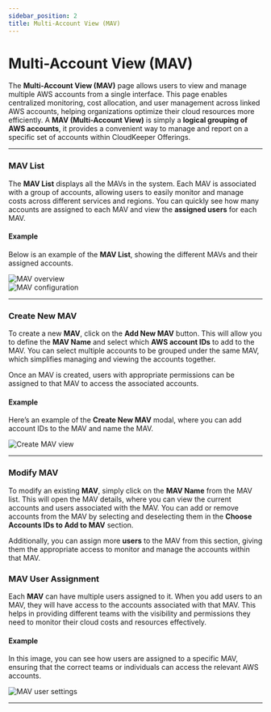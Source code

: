 ```yaml
---
sidebar_position: 2
title: Multi-Account View (MAV)
---
```


# Multi-Account View (MAV)

The **Multi-Account View (MAV)** page allows users to view and manage multiple AWS accounts from a single interface. This page enables centralized monitoring, cost allocation, and user management across linked AWS accounts, helping organizations optimize their cloud resources more efficiently. A **MAV (Multi-Account View)** is simply a **logical grouping of AWS accounts**, it provides a convenient way to manage and report on a specific set of accounts within CloudKeeper Offerings.

---

### MAV List

The **MAV List** displays all the MAVs in the system. Each MAV is associated with a group of accounts, allowing users to easily monitor and manage costs across different services and regions. You can quickly see how many accounts are assigned to each MAV and view the **assigned users** for each MAV.

#### Example

Below is an example of the **MAV List**, showing the different MAVs and their assigned accounts.

<div style={{ textAlign: 'center' }}>
  <img src="/img/preferences/preferences-mav-overview.png" alt="MAV overview" />
</div>

<div style={{ textAlign: 'center' }}>
  <img src="/img/preferences/preferences-mav-config.png" alt="MAV configuration" />
</div>


---

### Create New MAV

To create a new **MAV**, click on the **Add New MAV** button. This will allow you to define the **MAV Name** and select which **AWS account IDs** to add to the MAV. You can select multiple accounts to be grouped under the same MAV, which simplifies managing and viewing the accounts together.

Once an MAV is created, users with appropriate permissions can be assigned to that MAV to access the associated accounts.

#### Example

Here’s an example of the **Create New MAV** modal, where you can add account IDs to the MAV and name the MAV.

<div style={{ textAlign: 'center' }}>
  <img src="/img/preferences/preferences-mav-create.png" alt="Create MAV view" />
</div>

---

### Modify MAV

To modify an existing **MAV**, simply click on the **MAV Name** from the MAV list. This will open the MAV details, where you can view the current accounts and users associated with the MAV. You can add or remove accounts from the MAV by selecting and deselecting them in the **Choose Accounts IDs to Add to MAV** section.

Additionally, you can assign more **users** to the MAV from this section, giving them the appropriate access to monitor and manage the accounts within that MAV.


### MAV User Assignment

Each **MAV** can have multiple users assigned to it. When you add users to an MAV, they will have access to the accounts associated with that MAV. This helps in providing different teams with the visibility and permissions they need to monitor their cloud costs and resources effectively.

#### Example

In this image, you can see how users are assigned to a specific MAV, ensuring that the correct teams or individuals can access the relevant AWS accounts.

<div style={{ textAlign: 'center' }}>
  <img src="/img/preferences/preferences-mav-user-settings.png" alt="MAV user settings" />
</div>

---
